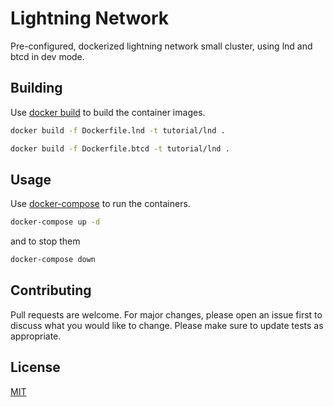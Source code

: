 # Lightning Network

Pre-configured, dockerized lightning network small cluster, using lnd and btcd
in dev mode.

## Building

Use [docker build](https://docs.docker.com/engine/reference/commandline/build/) 
to build the container images.

```bash
docker build -f Dockerfile.lnd -t tutorial/lnd .
```

```bash
docker build -f Dockerfile.btcd -t tutorial/lnd .
```

## Usage

Use [docker-compose](https://docs.docker.com/compose/) to run the containers.

```bash
docker-compose up -d
```

and to stop them

```bash
docker-compose down
```

## Contributing
Pull requests are welcome. For major changes, please open an issue first to discuss what you would like to change.
Please make sure to update tests as appropriate.

## License
[MIT](https://choosealicense.com/licenses/mit/)